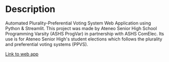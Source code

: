 # Description
Automated Plurality-Preferential Voting System Web Application using Python & Streamlit. 
This project was made by Ateneo Senior High School Programming Varsity (ASHS ProgVar) in partnership with ASHS ComElec. Its use is for Ateneo Senior High's student elections which follows the plurality and preferential voting systems (PPVS).

[Link to web app](https://bit.ly/ASHSPPVSProgram)
